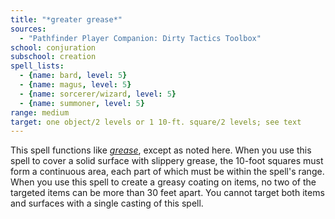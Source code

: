 ```yaml
---
title: "*greater grease*"
sources:
  - "Pathfinder Player Companion: Dirty Tactics Toolbox"
school: conjuration
subschool: creation
spell_lists:
  - {name: bard, level: 5}
  - {name: magus, level: 5}
  - {name: sorcerer/wizard, level: 5}
  - {name: summoner, level: 5}
range: medium
target: one object/2 levels or 1 10-ft. square/2 levels; see text
---
```


This spell functions like [*grease*](/spells/grease/), except as noted here. When you use this spell to cover a solid surface with slippery grease, the 10-foot squares must form a continuous area, each part of which must be within the spell's range. When you use this spell to create a greasy coating on items, no two of the targeted items can be more than 30 feet apart. You cannot target both items and surfaces with a single casting of this spell.


